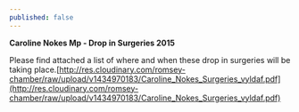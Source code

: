```yaml
---
published: false
---
```



**Caroline Nokes Mp - Drop in Surgeries 2015**

Please find attached a list of where and when these drop in surgeries will be taking place.[http://res.cloudinary.com/romsey-chamber/raw/upload/v1434970183/Caroline_Nokes_Surgeries_vyldaf.pdf](http://res.cloudinary.com/romsey-chamber/raw/upload/v1434970183/Caroline_Nokes_Surgeries_vyldaf.pdf)
